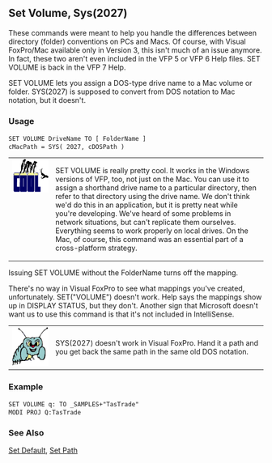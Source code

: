 ## Set Volume, Sys(2027)

These commands were meant to help you handle the differences between directory (folder) conventions on PCs and Macs. Of course, with Visual FoxPro/Mac available only in Version 3, this isn't much of an issue anymore. In fact, these two aren't even included in the VFP 5 or VFP 6 Help files. SET VOLUME is back in the VFP 7 Help.

SET VOLUME lets you assign a DOS-type drive name to a Mac volume or folder. SYS(2027) is supposed to convert from DOS notation to Mac notation, but it doesn't.

### Usage

```foxpro
SET VOLUME DriveName TO [ FolderName ]
cMacPath = SYS( 2027, cDOSPath )
```
<table>
<tr>
  <td width="17%" valign="top">
<img width="114" height="66" src="cool.gif">
  </td>
  <td width=83%>
  <p>SET VOLUME is really pretty cool. It works in the Windows versions of VFP, too, not just on the Mac. You can use it to assign a shorthand drive name to a particular directory, then refer to that directory using the drive name. We don't think we'd do this in an application, but it is pretty neat while you're developing. We've heard of some problems in network situations, but can't replicate them ourselves. Everything seems to work properly on local drives. On the Mac, of course, this command was an essential part of a cross-platform strategy.</p>
  </td>
 </tr>
</table>

Issuing SET VOLUME without the FolderName turns off the mapping.

There's no way in Visual FoxPro to see what mappings you've created, unfortunately. SET("VOLUME") doesn't work. Help says the mappings show up in DISPLAY STATUS, but they don't. Another sign that Microsoft doesn't want us to use this command is that it's not included in IntelliSense.

<table>
<tr>
  <td width="17%" valign="top">
<img width="95" height="77" src="bug.gif">
  </td>
  <td width=83%>
  <p>SYS(2027) doesn't work in Visual FoxPro. Hand it a path and you get back the same path in the same old DOS notation.</p>
  </td>
 </tr>
</table>

### Example

```foxpro
SET VOLUME q: TO _SAMPLES+"TasTrade"
MODI PROJ Q:TasTrade
```
### See Also

[Set Default](s4g339.md), [Set Path](s4g636.md)